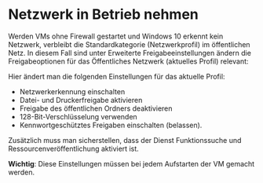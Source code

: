 # Netzwerk in Betrieb nehmen

Werden VMs ohne Firewall gestartet und Windows 10 erkennt kein Netzwerk, verbleibt die Standardkategorie (Netzwerkprofil) im 
<ui-path>öffentlichen Netz</ui-path>. In diesem Fall sind unter <ui-path>Erweiterte Freigabeeinstellungen ändern</ui-path> die Freigabeoptionen 
für das <ui-path>Öffentliches Netzwerk (aktuelles Profil)</ui-path> relevant:

Hier ändert man die folgenden Einstellungen für das aktuelle Profil:

- Netzwerkerkennung einschalten
- Datei- und Druckerfreigabe aktivieren
- <ui-path>Freigabe des öffentlichen Ordners</ui-path> deaktivieren
- 128-Bit-Verschlüsselung verwenden
- Kennwortgeschütztes Freigaben einschalten (belassen).

Zusätzlich muss man sicherstellen, dass der Dienst <ui-path>Funktionssuche und Ressourcenveröffentlichung</ui-path> aktiviert ist.

**Wichtig**: Diese Einstellungen müssen bei jedem Aufstarten der VM gemacht werden.
